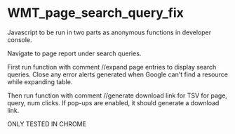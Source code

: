 WMT_page_search_query_fix
=========================

Javascript to be run in two parts as anonymous functions in developer console.

Navigate to page report under search queries.

First run function with comment //expand page entries to display search queries. Close any error alerts generated when Google can't find a resource while expanding table.

Then run function with comment //generate download link for TSV for page, query, num clicks. If pop-ups are enabled, it should generate a download link. 

ONLY TESTED IN CHROME
